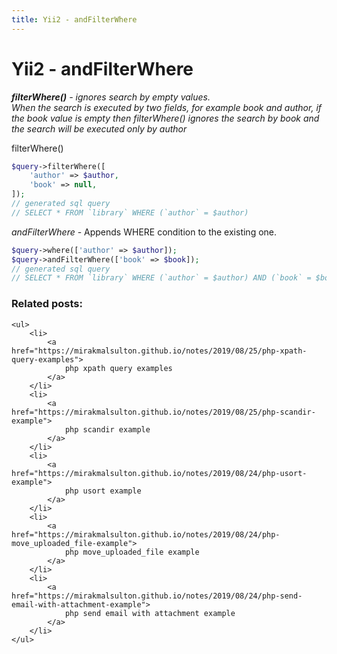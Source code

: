 ```yaml
---
title: Yii2 - andFilterWhere
---
```


<h1 class="header">Yii2 - andFilterWhere</h1>

<i class="text-info">
    <b>filterWhere()</b> - ignores search by empty values.<br>
    When the search is executed by two fields, for example book and author,
    if the book value is empty then filterWhere() ignores the search by book
    and the search will be executed only by author
</i>

filterWhere()
```php
$query->filterWhere([
    'author' => $author,
    'book' => null,
]);
// generated sql query
// SELECT * FROM `library` WHERE (`author` = $author)
```

<i>andFilterWhere</i> - Appends WHERE condition to the existing one.
```php
$query->where(['author' => $author]);
$query->andFilterWhere(['book' => $book]);
// generated sql query
// SELECT * FROM `library` WHERE (`author` = $author) AND (`book` = $book)
```


<div class="related_posts_block">
    <h3>Related posts:</h3>

    <ul>
        <li>
            <a href="https://mirakmalsulton.github.io/notes/2019/08/25/php-xpath-query-examples">
                php xpath query examples
            </a>
        </li>
        <li>
            <a href="https://mirakmalsulton.github.io/notes/2019/08/25/php-scandir-example">
                php scandir example
            </a>
        </li>
        <li>
            <a href="https://mirakmalsulton.github.io/notes/2019/08/24/php-usort-example">
                php usort example
            </a>
        </li>
		<li>
            <a href="https://mirakmalsulton.github.io/notes/2019/08/24/php-move_uploaded_file-example">
                php move_uploaded_file example
            </a>
        </li>
		<li>
            <a href="https://mirakmalsulton.github.io/notes/2019/08/24/php-send-email-with-attachment-example">
                php send email with attachment example
            </a>
        </li>
    </ul>
</div>